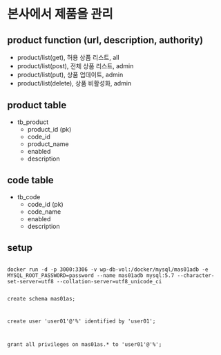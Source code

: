 # 본사에서 제품을 관리 

## product function (url, description, authority)
- product/list(get), 허용 상품 리스트, all
- product/list(post), 전체 상품 리스트, admin
- product/list(put), 상품 업데이트, admin
- product/list(delete), 상품 비활성화, admin  

## product table
- tb_product 
  - product_id (pk)
  - code_id
  - product_name
  - enabled
  - description

## code table
- tb_code 
  - code_id (pk)
  - code_name
  - enabled
  - description 
  
  
## setup 
<code>
docker run -d -p 3000:3306 -v wp-db-vol:/docker/mysql/mas01adb -e MYSQL_ROOT_PASSWORD=password --name mas01adb mysql:5.7 --character-set-server=utf8 --collation-server=utf8_unicode_ci  

create schema mas01as;

create user 'user01'@'%' identified by 'user01';

grant all privileges on mas01as.* to 'user01'@'%';
</code>